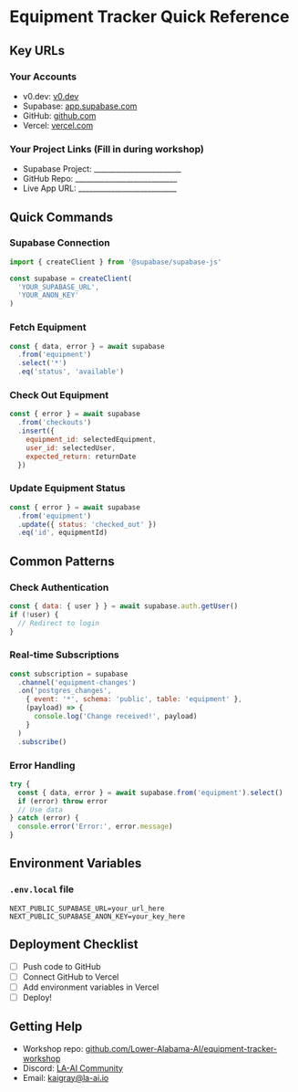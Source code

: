 # Equipment Tracker Quick Reference

## Key URLs

### Your Accounts
- v0.dev: [v0.dev](https://v0.dev)
- Supabase: [app.supabase.com](https://app.supabase.com)
- GitHub: [github.com](https://github.com)
- Vercel: [vercel.com](https://vercel.com)

### Your Project Links (Fill in during workshop)
- Supabase Project: ________________________
- GitHub Repo: ____________________________
- Live App URL: ___________________________

## Quick Commands

### Supabase Connection
```javascript
import { createClient } from '@supabase/supabase-js'

const supabase = createClient(
  'YOUR_SUPABASE_URL',
  'YOUR_ANON_KEY'
)
```

### Fetch Equipment
```javascript
const { data, error } = await supabase
  .from('equipment')
  .select('*')
  .eq('status', 'available')
```

### Check Out Equipment
```javascript
const { error } = await supabase
  .from('checkouts')
  .insert({
    equipment_id: selectedEquipment,
    user_id: selectedUser,
    expected_return: returnDate
  })
```

### Update Equipment Status
```javascript
const { error } = await supabase
  .from('equipment')
  .update({ status: 'checked_out' })
  .eq('id', equipmentId)
```

## Common Patterns

### Check Authentication
```javascript
const { data: { user } } = await supabase.auth.getUser()
if (!user) {
  // Redirect to login
}
```

### Real-time Subscriptions
```javascript
const subscription = supabase
  .channel('equipment-changes')
  .on('postgres_changes', 
    { event: '*', schema: 'public', table: 'equipment' }, 
    (payload) => {
      console.log('Change received!', payload)
    }
  )
  .subscribe()
```

### Error Handling
```javascript
try {
  const { data, error } = await supabase.from('equipment').select()
  if (error) throw error
  // Use data
} catch (error) {
  console.error('Error:', error.message)
}
```

## Environment Variables

### `.env.local` file
```
NEXT_PUBLIC_SUPABASE_URL=your_url_here
NEXT_PUBLIC_SUPABASE_ANON_KEY=your_key_here
```

## Deployment Checklist

- [ ] Push code to GitHub
- [ ] Connect GitHub to Vercel
- [ ] Add environment variables in Vercel
- [ ] Deploy!

## Getting Help

- Workshop repo: [github.com/Lower-Alabama-AI/equipment-tracker-workshop](https://github.com/Lower-Alabama-AI/equipment-tracker-workshop)
- Discord: [LA-AI Community](https://discord.gg/a57wzV3jTE)
- Email: kaigray@la-ai.io